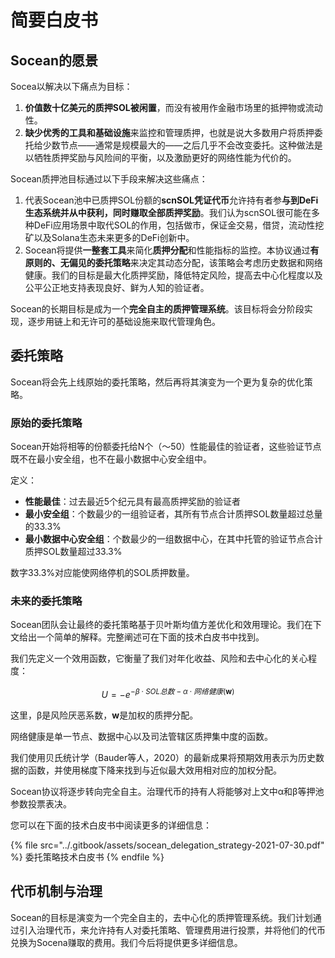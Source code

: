 # 简要白皮书

## Socean的愿景

Socea以解决以下痛点为目标：

1. **价值数十亿美元的质押SOL被闲置**，而没有被用作金融市场里的抵押物或流动性。
2. **缺少优秀的工具和基础设施**来监控和管理质押，也就是说大多数用户将质押委托给少数节点——通常是规模最大的——之后几乎不会改变委托。这种做法是以牺牲质押奖励与风险间的平衡，以及激励更好的网络性能为代价的。

Socean质押池目标通过以下手段来解决这些痛点：

1. 代表Socean池中已质押SOL份额的**scnSOL凭证代币**允许持有者参**与到DeFi生态系统并从中获利，同时赚取全部质押奖励**。我们认为scnSOL很可能在多种DeFi应用场景中取代SOL的作用，包括做市，保证金交易，借贷，流动性挖矿以及Solana生态未来更多的DeFi创新中。
2. Socean将提供**一整套工具**来简化**质押分配**和性能指标的监控。本协议通过**有原则的、无偏见的委托策略**来决定其动态分配，该策略会考虑历史数据和网络健康。我们的目标是最大化质押奖励，降低特定风险，提高去中心化程度以及公平公正地支持表现良好、鲜为人知的验证者。

Socean的长期目标是成为一个**完全自主的质押管理系统**。该目标将会分阶段实现，逐步用链上和无许可的基础设施来取代管理角色。

## 委托策略

Socean将会先上线原始的委托策略，然后再将其演变为一个更为复杂的优化策略。

### 原始的委托策略

Socean开始将相等的份额委托给N个（～50）性能最佳的验证者，这些验证节点既不在最小安全组，也不在最小数据中心安全组中。

定义：

* **性能最佳**：过去最近5个纪元具有最高质押奖励的验证者
* **最小安全组**：个数最少的一组验证者，其所有节点合计质押SOL数量超过总量的33.3%
* **最小数据中心安全组**：个数最少的一组数据中心，在其中托管的验证节点合计质押SOL数量超过33.3%

数字33.3%对应能使网络停机的SOL质押数量。

### 未来的委托策略

Socean团队会让最终的委托策略基于贝叶斯均值方差优化和效用理论。我们在下文给出一个简单的解释。完整阐述可在下面的技术白皮书中找到。

我们先定义一个效用函数，它衡量了我们对年化收益、风险和去中心化的关心程度：

$$U = -e^{-\beta \cdot SOL总数 - \alpha \cdot 网络健康(\mathbf{w})}$$

这里，β是风险厌恶系数，**w**是加权的质押分配。

网络健康是单一节点、数据中心以及司法管辖区质押集中度的函数。

我们使用贝氏统计学（Bauder等人，2020）的最新成果将预期效用表示为历史数据的函数，并使用梯度下降来找到与近似最大效用相对应的加权分配。

Socean协议将逐步转向完全自主。治理代币的持有人将能够对上文中α和β等押池参数投票表决。

您可以在下面的技术白皮书中阅读更多的详细信息：

{% file src="../.gitbook/assets/socean_delegation_strategy-2021-07-30.pdf" %}
委托策略技术白皮书
{% endfile %}

## 代币机制与治理

Socean的目标是演变为一个完全自主的，去中心化的质押管理系统。我们计划通过引入治理代币，来允许持有人对委托策略、管理费用进行投票，并将他们的代币兑换为Socena赚取的费用。我们今后将提供更多详细信息。






